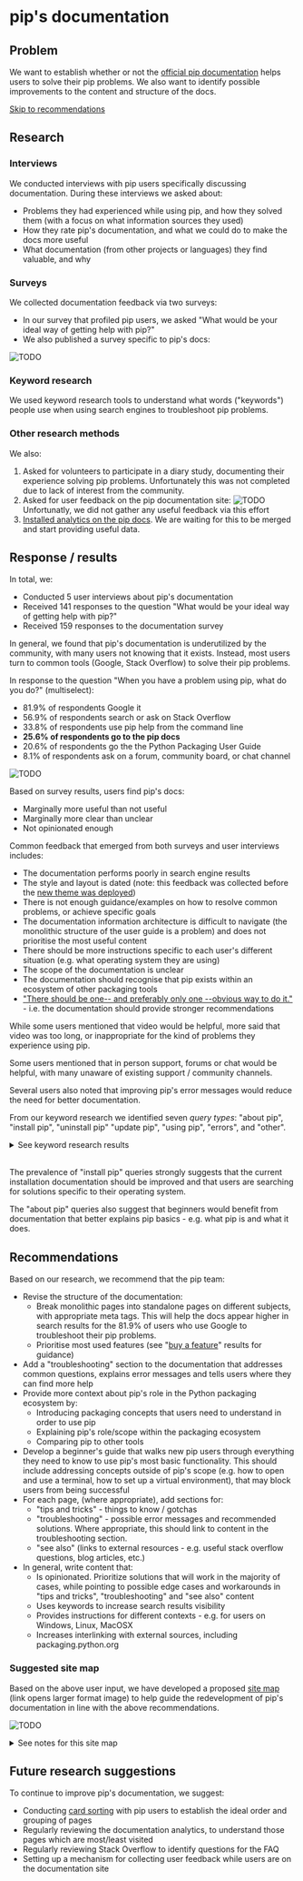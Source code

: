 # pip's documentation

## Problem

We want to establish whether or not the [official pip documentation](https://pip.pypa.io/en/stable/) helps users to solve their pip problems. We also want to identify possible improvements to the content and structure of the docs.

[Skip to recommendations](#recommendations)

## Research

### Interviews

We conducted interviews with pip users specifically discussing documentation. During these interviews we asked about:
- Problems they had experienced while using pip, and how they solved them (with a focus on what information sources they used)
- How they rate pip's documentation, and what we could do to make the docs more useful
- What documentation (from other projects or languages) they find valuable, and why

### Surveys

We collected documentation feedback via two surveys:

- In our survey that profiled pip users, we asked "What would be your ideal way of getting help with pip?"
- We also published a survey specific to pip's docs:

![TODO](https://i.imgur.com/dtTnTQJ.png)

### Keyword research

We used keyword research tools to understand what words ("keywords") people use when using search engines to troubleshoot pip problems.

### Other research methods

We also:

1. Asked for volunteers to participate in a diary study, documenting their experience solving pip problems. Unfortunately this was not completed due to lack of interest from the community.
2. Asked for user feedback on the pip documentation site:
![TODO](https://i.imgur.com/WJVjl8N.png)
Unfortunatly, we did not gather any useful feedback via this effort
3. [Installed analytics on the pip docs](https://github.com/pypa/pip/pull/9146). We are waiting for this to be merged and start providing useful data.

## Response / results

In total, we:
- Conducted 5 user interviews about pip's documentation
- Received 141 responses to the question "What would be your ideal way of getting help with pip?"
- Received 159 responses to the documentation survey

In general, we found that pip's documentation is underutilized by the community, with many users not knowing that it exists. Instead, most users turn to common tools (Google, Stack Overflow) to solve their pip problems.

In response to the question "When you have a problem using pip, what do you do?" (multiselect):

- 81.9% of respondents Google it
- 56.9% of respondents search or ask on Stack Overflow
- 33.8% of respondents use pip help from the command line
- **25.6% of respondents go to the pip docs**
- 20.6% of respondents go the the Python Packaging User Guide
- 8.1% of respondents ask on a forum, community board, or chat channel

![TODO](https://i.imgur.com/qlt1b4n.png)

Based on survey results, users find pip's docs:
- Marginally more useful than not useful
- Marginally more clear than unclear
- Not opinionated enough

Common feedback that emerged from both surveys and user interviews includes:
- The documentation performs poorly in search engine results
- The style and layout is dated (note: this feedback was collected before the [new theme was deployed](https://github.com/pypa/pip/pull/9012))
- There is not enough guidance/examples on how to resolve common problems, or achieve specific goals
- The documentation information architecture is difficult to navigate (the monolithic structure of the user guide is a problem) and does not prioritise the most useful content
- There should be more instructions specific to each user's different situation (e.g. what operating system they are using)
- The scope of the documentation is unclear
- The documentation should recognise that pip exists within an ecosystem of other packaging tools
- ["There should be one-- and preferably only one --obvious way to do it."](https://www.python.org/dev/peps/pep-0020/) - i.e. the documentation should provide stronger recommendations

While some users mentioned that video would be helpful, more said that video was too long, or inappropriate for the kind of problems they experience using pip.

Some users mentioned that in person support, forums or chat would be helpful, with many unaware of existing support / community channels.

Several users also noted that improving pip's error messages would reduce the need for better documentation.

From our keyword research we identified seven _query types_: "about pip", "install pip", "uninstall pip" "update pip", "using pip", "errors", and "other".

<details><summary> See keyword research results</summary>

#### About pip

* what is pip
* what is pip in python
* what is pip python
* what does pip mean
* what does pip stand for
* what does pip stand for python
* pip meaning

#### Install pip

* get pip
* python install pip
* install pip
* installing pip
* how to install pip python
* how to install pip
* how to download pip
* how to get pip
* how to check if pip is installed
* install pip mac
* how to install pip on mac
* install pip on mac
* install pip linux
* how to install pip linux
* how to install pip on linux
* how to install pip in ubuntu
* how to install pip ubuntu
* install pip ubuntu
* ubuntu install pip
* pip windows
* install pip windows
* pip install windows
* how to install pip windows
* how to install pip in windows
* how to install pip on windows
* how to pip install on windows
* how to install pip on windows 10
* how to run pip on windows

#### Uninstall pip

* how to uninstall pip
* uninstall pip
* pip uninstall

#### Update pip
* how to update pip
* how to upgrade pip
* pip update
* pip upgrade
* upgrade pip
* how to upgrade pip on windows

#### Using pip

* how to use pip
* how to use pip install
* how to pip install
* how to use pip python
* how to install with pip
* how to run pip		
* python how to use pip
* pip install requirements.txt
* pip requirements.txt
* pip freeze
* pip update package
* pip install specific version
* pip upgrade package
* pip uninstall package

#### Errors

* no module named pip
* pip command not found
* pip is not recognized
* 'pip' is not recognized as an internal or external command, operable program or batch file.		
* -bash: pip: command not found
* pip is not recognized as an internal or external command
* pip install invalid syntax

#### Other

* how to add pip to path
* how to check pip version
* how does pip work
* where does pip install packages
* pip vs pip3
* where is pip installed

</details>
<br/>

The prevalence of "install pip" queries strongly suggests that the current installation documentation should be improved and that users are searching for solutions specific to their operating system.

The "about pip" queries also suggest that beginners would benefit from documentation that better explains pip basics - e.g. what pip is and what it does.

## Recommendations

Based on our research, we recommend that the pip team:

- Revise the structure of the documentation:
  - Break monolithic pages into standalone pages on different subjects, with appropriate meta tags. This will help the docs appear higher in search results for the 81.9% of users who use Google to troubleshoot their pip problems.
  - Prioritise most used features (see "[buy a feature](TODO)" results for guidance)
 - Add a "troubleshooting" section to the documentation that addresses common questions, explains error messages and tells users where they can find more help
- Provide more context about pip's role in the Python packaging ecosystem by:
    - Introducing packaging concepts that users need to understand in order to use pip
    - Explaining pip's role/scope within the packaging ecosystem
    - Comparing pip to other tools
- Develop a beginner's guide that walks new pip users through everything they need to know to use pip's most basic functionality. This should include addressing concepts outside of pip's scope (e.g. how to open and use a terminal, how to set up a virtual environment), that may block users from being successful
- For each page, (where appropriate), add sections for:
    - "tips and tricks" - things to know / gotchas
    - "troubleshooting" - possible error messages and recommended solutions. Where appropriate, this should link to content in the troubleshooting section.
    - "see also" (links to external resources - e.g. useful stack overflow questions, blog articles, etc.)
- In general, write content that:
    - Is opinionated. Prioritize solutions that will work in the majority of cases, while pointing to possible edge cases and workarounds in "tips and tricks", "troubleshooting" and "see also" content
    - Uses keywords to increase search results visibility
    - Provides instructions for different contexts - e.g. for users on Windows, Linux, MacOSX
    - Increases interlinking with external sources, including packaging.python.org

### Suggested site map

Based on the above user input, we have developed a proposed [site map](https://i.imgur.com/UP5q09W.png) (link opens larger format image) to help guide the redevelopment of pip's documentation in line with the above recommendations.

![TODO](https://i.imgur.com/UP5q09W.png)

<details><summary> See notes for this site map</summary>

#### Node 1.0: Quick reference

*Page purpose:*
- To give pip users a quick overview of how to install pip, and use pip's main functionality
- To link to other (more detailed) areas of the documentation

*Suggested content:*
- Quick installation guide, including how to use a  virtual environment. This is necessary for user who want to install more than one Python project on their machine.
- Common commands / tasks (based on [buy a feature](TODO) data)

---
#### Node 2.0: About pip

*Page purpose:*
- To introduce pip to new users

*Suggested content:*
- Introduce pip as a command line program
- Explain what the command line is and how to use it in different operating systems
- Explain what pip is/does, and what it stands for
- Link to packaging concepts (node 2.1)
- Explain pip's scope (e.g. to install and uninstall packages) and link to other tools (node 2.2)

#### Node 2.1: Packaging concepts
*Page purpose:*
- To introduce packaging concepts for new pip users

*Suggested content:*
- What is a package?
- What types of packages are there? e.g. file types
- What is package versioning / what are requirement specifiers? (note: talk about potential dependency conflicts here)
- Where do I get packages from?
- How should I control how packages are installed on my system (e.g. virtualenv and environment isolation)
- How can I reproduce an environment / ensure repeatability? (e.g requirements files)
- What do I need to know about security? (e.g. hash checking, PyPI name squatting)
- Link to node 2.2 ("pip vs other packaging tools")

#### Node 2.2: pip vs other packaging tools
*Page purpose:*
- To compare pip to other tools with the same scope
- To highlight that pip exists within a _packaging ecosystem_ and link to other packaging tools

*Suggested content:*
- Compare pip to other installation tools - e.g. poetry, pipenv, conda. What are the features, pros and cons of each? Why do packaging users choose one over the other?
- Briefly introduce other packaging projects. Link to https://packaging.python.org/key_projects/

---
#### Node 3.0: Installing pip
*Page purpose:*
- To help pip users install pip

*Suggested content:*
- Refactor current page, emphasising pathways for different operating systems
- Add "tips and tricks", "troubleshooting" and "see also" (link to external resources) sections to provide additional help

---
#### Node 4.0: Tutorials
*Page purpose:*
- To provide a jumping off place into pip's tutorials

*Suggested content:*
- Link to tutorials, including sub pages, where appropriate

#### Node 4.1: Using pip to install your first package
*Page purpose:*
- To help new pip users get started with pip

*Suggested content:*
Step by step tutorial (possibly broken into several pages) that covers:
- Using the command line
- Installing pip (or checking pip is installed)
- Creating/activating a virtual env (use venv for this, but point to alternatives)
- Installing a package
- Showing where the package has been installed
- Deactivating/reactivating virtualenv
- Uninstalling a package

#### Node 4.2: Advanced tutorial - using pip behind a proxy
*Page purpose:*
- To help advanced pip users achieve specific goals

*Suggested content:*
- Step by step tutorial for using pip behind a proxy

NB: other advanced tutorials should be added as identified by the team and/or requested by the community.

---
#### 5.0: Using pip
*Page purpose:*
- To provide a jumping off point for the user guide and reference guide

*Suggested content:*
- Link to each subject in the user guide
- Link to reference guide

#### 5.1: User guide
*Page purpose:*
- To provide users with specific detailed instructions on pip's key features

*Suggested content:*
Break down current user guide into separate pages, or pages linked by subject. Suggested order:
- Running pip
- Installing Packages
- Uninstalling Packages
- Environment recreation with requirements files
  - sub heading: "pinned version numbers"
  - sub heading: "hash checking mode"
- Listing Packages
- Searching for Packages
- Installing from local packages
- Installing from Wheels
- Wheel bundles
- “Only if needed” Recursive Upgrade
- Configuration
- User Installs
- Command Completion
- Basic Authentication Credentials
- Using a Proxy Server (includes link to tutorial)
- Constraints Files
- Using pip from your program

Where possible, each page should include:
- "tips and tricks" for workarounds, common _gotchas_ and edge use cases
- "troubleshooting" information, linking to content in node 6.2 ("Troubleshooting error messages") where applicable
- "see also", linking to external resources (e.g. stack overflow questions, useful threads on message boards, blogs posts, etc.

Note: the following content should be moved:
- Fixing conflicting dependencies (move to node 6.2 - "Troubleshooting error messages")
- Dependency resolution backtracking (move to node 6.2 - "Troubleshooting error messages")
- Changes to the pip dependency resolver in 20.3 (move to node 7.0 - "News, changelog and roadmap")

#### 5.2: Reference guide
*Page purpose:*
- To document pip's CLI

*Suggested content:*
- https://pip.pypa.io/en/stable/reference/

---
#### 6.0: Help
*Page purpose:*
- To provide a jumping off place for users to find answers to their pip questions

*Suggested content:*
- Links to
    - 6.1 "FAQs"
    - 6.2 "Troubleshooting error messages"
    - 6.3 "Finding more help"

#### 6.1: FAQs
*Page purpose:*
- To answer common pip questions / search terms

*Suggested content:*
- What is the difference between pip and pip3?
- Where does pip install packages?
- How can I check pip's version?
- How can I add pip to my path?
- Where is pip installed?
- What does pip stand for?

See [keyword research](TODO) and [popular questions on Stack Overflow](https://stackoverflow.com/search?q=pip&s=ec4ee117-277a-4c5d-a3f5-c921ca6c5da6) for more examples.

#### 6.2: Troubleshooting error messages
*Page purpose:*
- To help pip users solve their problem when they experience an error using pip

*Suggested content:*
For each (common) error message:
- Explain what happened
- Explain why it happened
- Explain what the user can do to resolve the problem

Note: the [ResolutionImpossible](https://pip.pypa.io/en/stable/user_guide/#fixing-conflicting-dependencies) and [dependency resolution backtracking](https://pip.pypa.io/en/stable/user_guide/#dependency-resolution-backtracking)
documentation should both be moved here.

#### 6.3: Finding more help
*Page purpose:*
- To point pip users to other resources if they cannot find the information they need within the pip documentation

*Suggested content:*
- See [getting help](https://pip.pypa.io/en/stable/user_guide/#getting-help)

---
#### 7.0: News, changelog and roadmap
*Page purpose:*
- To share information about:
  - Recent changes to pip
  - Upcoming changes to pip
  - Ideas for improving pip, specifically highlighting where funding would be useful

*Suggested content:*
- [Changes to the pip dependency resolver in 20.3 (2020)](https://pip.pypa.io/en/stable/user_guide/#changes-to-the-pip-dependency-resolver-in-20-3-2020)
- Links to PSF blog posts about pip
- Link to [fundable packaging improvements](https://github.com/psf/fundable-packaging-improvements/blob/master/FUNDABLES.md)

---
#### 8.0: Contributing
*Page purpose:*
- To encourage new people to contribute to the pip project
- To demonstrate that the project values different *types* of contributions, e.g. not just development
- To recognise past and current contributors

*Suggested content:*
- Introduction to pip as an open source project
- Contributors code of conduct
- Recognition of the different types of contributions that are valued
- Credit list of contributors, including pip maintainers

#### 8.1: Development
*Page purpose:*
- To onboard people who want to contribute code to pip

*Suggested content:*
- https://pip.pypa.io/en/stable/development/

#### 8.2: UX design
*Page purpose:*
- To onboard people who want to contribute UX (research or design) to pip
- To share UX knowledge and research results with the pip team

*Suggested content:*
- UX guidelines, and how they apply to the pip project
- Current UX initiatives (e.g. open surveys, interview slots, etc.)
- Previous research and results, including UX artifacts (e.g. personas)

#### 8.3: Documentation
*Page purpose:*
- To onboard people who want to contribute to pip's docs
- To share previous research and recommendataions related to pip's docs

*Suggested content:*
- This guide
- Writing styleguide / glossary of terms - see the [Warehouse documentation](https://warehouse.readthedocs.io/ui-principles.html#write-clearly-with-consistent-style-and-terminology) for an example.

</details>

## Future research suggestions
To continue to improve pip's documentation, we suggest:

- Conducting [card sorting](https://www.nngroup.com/articles/card-sorting-definition/) with pip users to establish the ideal order and grouping of pages
- Regularly reviewing the documentation analytics, to understand those pages which are most/least visited
- Regularly reviewing Stack Overflow to identify questions for the FAQ
- Setting up a mechanism for collecting user feedback while users are on the documentation site
